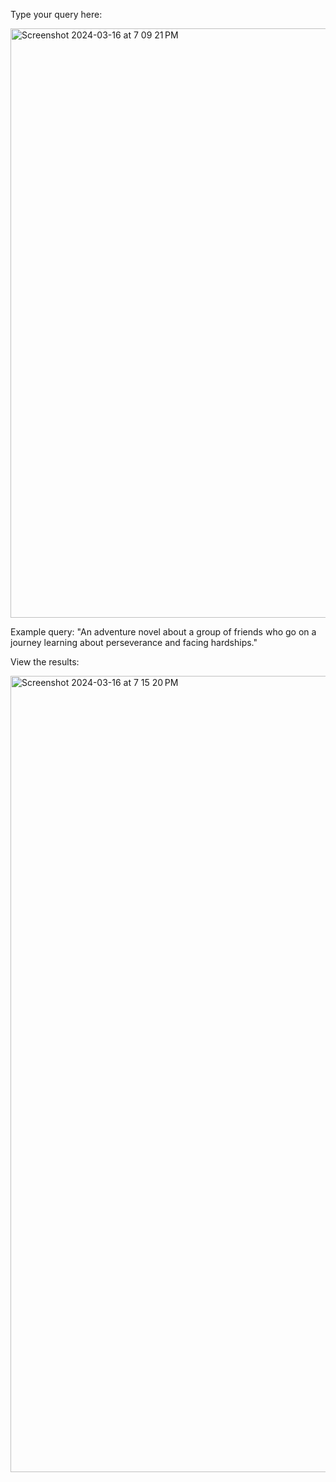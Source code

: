 Type your query here:

<img width="943" alt="Screenshot 2024-03-16 at 7 09 21 PM" src="https://github.com/rishikasrinivas/BookSearch/assets/118067369/385e33eb-cb96-40d7-bb07-22cb5d688dfb">


Example query: "An adventure novel about a group of friends who go on a journey learning about perseverance and facing hardships."

View the results:

<img width="1274" alt="Screenshot 2024-03-16 at 7 15 20 PM" src="https://github.com/rishikasrinivas/BookSearch/assets/118067369/111d9e9d-9551-427d-98e8-0734ee493f92">
